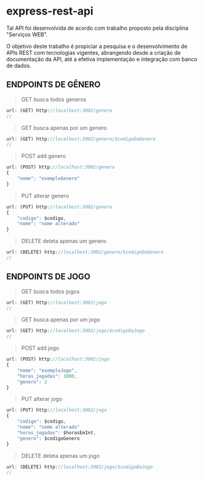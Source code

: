 # express-rest-api

Tal API foi desenvolvida de acordo com trabalho proposto pela disciplina "Serviços WEB".

O objetivo deste trabalho é propiciar a pesquisa e o desenvolvimento de APIs REST com tecnologias vigentes, abrangendo desde a criação de documentação da API, até a efetiva implementação e integração com banco de dados.

## ENDPOINTS DE GÊNERO
> GET busca todos generos
```javascript
url: (GET) http://localhost:3002/genero
//
```

> GET busca apenas por um genero
```javascript
url: (GET) http://localhost:3002/genero/$codigoDoGenero
//
```

> POST add genero
```javascript
url: (POST) http://localhost:3002/genero
{
	"nome": "exemploGenero"
}
```

> PUT alterar genero
```javascript
url: (PUT) http://localhost:3002/genero
{
	"codigo": $codigo,
	"nome": "nome alterado"
}
```

> DELETE deleta apenas um genero
```javascript
url: (DELETE) http://localhost:3002/genero/$codigoDoGenero
//
```

## ENDPOINTS DE JOGO 
> GET busca todos jogos
```javascript
url: (GET) http://localhost:3002/jogo
//
```

> GET busca apenas por um jogo
```javascript
url: (GET) http://localhost:3002/jogo/$codigoDoJogo
//
```

> POST add jogo
```javascript
url: (POST) http://localhost:3002/jogo
{
	"nome": "exemploJogo",
	"horas_jogadas": 1000,
	"genero": 2
}
```

> PUT alterar jogo
```javascript
url: (PUT) http://localhost:3002/jogo
{
	"codigo": $codigo,
	"nome": "nome alterado"
	"horas_jogadas": $horasEmInt,
	"genero": $codigoGenero
}
```

> DELETE deleta apenas um jogo
```javascript
url: (DELETE) http://localhost:3002/jogo/$codigoDoJogo
//
```

